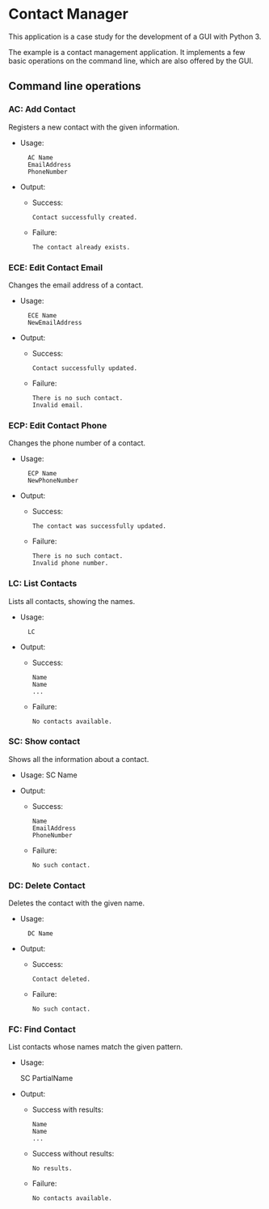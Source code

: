 # Contact Manager

This application is a case study for the development of a GUI with Python 3.

The example is a contact management application. It implements a few basic operations on the command line, which are also offered by the GUI.

## Command line operations

### **AC**: Add Contact
Registers a new contact with the given information.

- Usage:

        AC Name
        EmailAddress
        PhoneNumber

- Output:
  - Success:
        
        Contact successfully created.

  - Failure:
  
        The contact already exists.

### **ECE**: Edit Contact Email
Changes the email address of a contact.

- Usage:

        ECE Name
        NewEmailAddress

- Output:
  - Success:
  
        Contact successfully updated.
        
  - Failure:
        
        There is no such contact.
        Invalid email.
        
### **ECP**: Edit Contact Phone
Changes the phone number of a contact.

- Usage:
  
        ECP Name
        NewPhoneNumber

- Output:
  - Success:
        
        The contact was successfully updated.

  - Failure:

        There is no such contact.
        Invalid phone number.
    
### **LC**: List Contacts
Lists all contacts, showing the names.

- Usage: 
    
        LC

- Output:
  - Success:
  
        Name
        Name
        ...

  - Failure:
        
        No contacts available.

### **SC**: Show contact
Shows all the information about a contact.

- Usage:
        SC Name

- Output:
  - Success:

        Name
        EmailAddress
        PhoneNumber

  - Failure:
        
        No such contact.
        
### **DC**: Delete Contact
Deletes the contact with the given name.

- Usage: 

        DC Name

- Output:
  - Success:
        
        Contact deleted.

  - Failure:

        No such contact.

### **FC**: Find Contact
List contacts whose names match the given pattern.

- Usage: 
    
    SC PartialName

- Output:
  - Success with results:
      
        Name
        Name
        ...
  
  - Success without results:
  
        No results.
  
  - Failure:

        No contacts available.